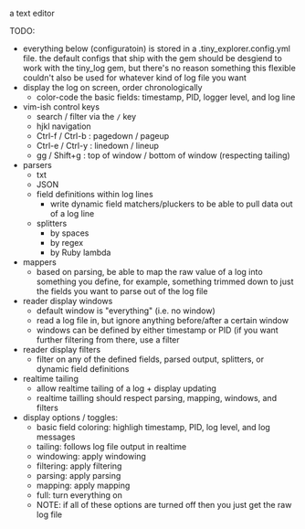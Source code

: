 a text editor

TODO:
- everything below (configuratoin) is stored in a .tiny_explorer.config.yml
  file. the default configs that ship with the gem should be desgiend to work
  with the tiny_log gem, but there's no reason something this flexible couldn't
  also be used for whatever kind of log file you want
- display the log on screen, order chronologically
  - color-code the basic fields: timestamp, PID, logger level, and log line
- vim-ish control keys
  - search / filter via the `/` key
  - hjkl navigation
  - Ctrl-f / Ctrl-b : pagedown / pageup
  - Ctrl-e / Ctrl-y : linedown / lineup
  - gg / Shift+g    : top of window / bottom of window (respecting tailing)
- parsers
  - txt
  - JSON
  - field definitions within log lines
    - write dynamic field matchers/pluckers to be able to pull data out of a log
      line
  - splitters
    - by spaces
    - by regex
    - by Ruby lambda
- mappers
  - based on parsing, be able to map the raw value of a log into something you
    define, for example, something trimmed down to just the fields you want to
    parse out of the log file
- reader display windows
  - default window is "everything" (i.e. no window)
  - read a log file in, but ignore anything before/after a certain window
  - windows can be defined by either timestamp or PID (if you want further
    filtering from there, use a filter
- reader display filters
  - filter on any of the defined fields, parsed output, splitters, or dynamic
    field definitions
- realtime tailing
  - allow realtime tailing of a log + display updating
  - realtime tailling should respect parsing, mapping, windows, and filters
- display options / toggles:
  - basic field coloring: highligh timestamp, PID, log level, and log messages
  - tailing: follows log file output in realtime
  - windowing: apply windowing
  - filtering: apply filtering
  - parsing: apply parsing
  - mapping: apply mapping
  - full: turn everything on
  - NOTE: if all of these options are turned off then you just get the raw log
    file
